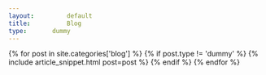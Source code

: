 ```yaml
---
layout:			default
title:			Blog
type:       dummy
---
```



<div>
{% for post in site.categories['blog'] %}
{% if post.type != 'dummy' %}
    {% include article_snippet.html post=post %}
{% endif %}
{% endfor %}
</div>
